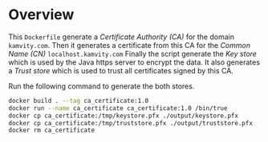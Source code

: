 # Overview
This `Dockerfile` generate a *Certificate Authority (CA)* for the domain `kamvity.com`.
Then it generates a certificate from this CA for the *Common Name (CN)* `localhost.kamvity.com` 
Finally the script generate the *Key store* which is used by the Java https server to encrypt the data.
It also generates a *Trust store* which is used to trust all certificates signed by this CA.

Run the following command to generate the both stores.

```bash
docker build . --tag ca_certificate:1.0
docker run --name ca_certificate ca_certificate:1.0 /bin/true
docker cp ca_certificate:/tmp/keystore.pfx ./output/keystore.pfx
docker cp ca_certificate:/tmp/truststore.pfx ./output/truststore.pfx
docker rm ca_certificate 
```